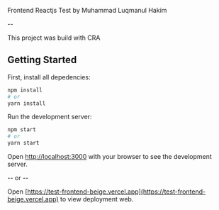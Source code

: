 Frontend Reactjs Test by Muhammad Luqmanul Hakim

--

This project was build with CRA

## Getting Started

First, install all depedencies:

```bash
npm install
# or
yarn install
```

Run the development server:

```bash
npm start
# or
yarn start
```

Open [http://localhost:3000](http://localhost:3000) with your browser to see the development server.

-- or --

Open [https://test-frontend-beige.vercel.app](https://test-frontend-beige.vercel.app) to view deployment web.